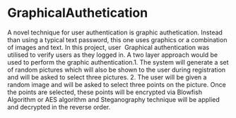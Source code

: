 # GraphicalAuthetication
A novel technique for user authentication is graphic authetication. Instead than using a typical text password, this one uses graphics or a combination of images and text. In this project, user  Graphical authentication was utilised to verify users as they logged in. A two layer approach would be used to perform the graphic authentication.1. The system will generate a set of random pictures which will also be shown to the user during registration and will be asked to select three pictures.  2. The user will be given a random image and will be asked to select three points on the picture. Once the  points are selected, these points will be encrypted via Blowfish Algorithm or AES algorithm and Steganography technique will be applied and decrypted in the reverse order.
